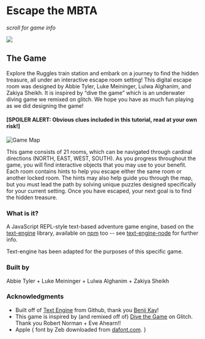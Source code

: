 # Escape the MBTA

_scroll for game info_

<img src="https://cdn.glitch.me/0d912267-7ceb-4ef0-87ba-924a786d3765%2Fmagnet-t-logos.webp?v=1638847770161">

## The Game

Explore the Ruggles train station and embark on a journey to find the hidden treasure, all under an interactive escape room setting!
This digital escape room was designed by Abbie Tyler, Luke Meininger, Lulwa Alghanim, and Zakiya Sheikh.
It is inspired by “dive the game” which is an underwater diving game we remixed on glitch.
We hope you have as much fun playing as we did designing the game!

#### [SPOILER ALERT: Obvious clues included in this tutorial, read at your own risk!]

![Game Map](https://cdn.glitch.me/0d912267-7ceb-4ef0-87ba-924a786d3765%2F9d4c98e5-3b3c-41b9-b3f0-ab3f9173b4cb.image.png?v=1638847402098)

This game consists of 21 rooms, which can be navigated through cardinal directions (NORTH, EAST, WEST, SOUTH).
As you progress throughout the game, you will find interactive objects that you may use to your benefit.
Each room contains hints to help you escape either the same room or another locked room.
The hints may also help guide you through the map, but you must lead the path by solving unique puzzles designed specifically for your current setting.
Once you have escaped, your next goal is to find the hidden treasure.

### What is it?

A JavaScript REPL-style text-based adventure game engine, based on the [text-engine](https://github.com/okaybenji/text-engine) library, available on [npm](https://www.npmjs.com/package/text-engine) too -- see [text-engine-node](https://github.com/okaybenji/text-engine-node) for further info.

Text-engine has been adapted for the purposes of this specific game.

### Built by

Abbie Tyler + Luke Meininger + Lulwa Alghanim + Zakiya Sheikh

### Acknowledgments

- Built off of [Text Engine](https://github.com/okaybenji/text-engine) from Github, thank you [Benji Kay](http://benjikay.com/)!
- This game is inspired by (and remixed off of) [Dive the Game](https://glitch.com/~dive-the-game) on Glitch. Thank you Robert Norman + Eve Ahearn!!
- Apple { font by Zeb downloaded from [dafont.com](http://www.dafont.com/apple.font). }
